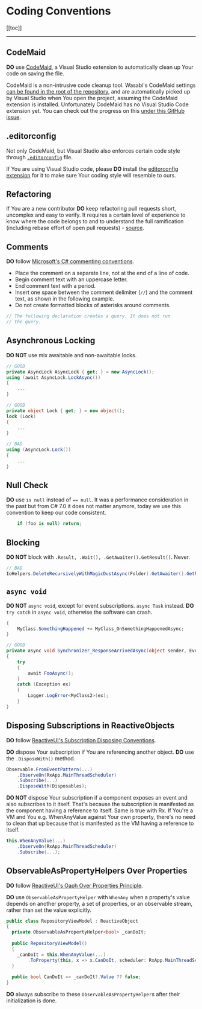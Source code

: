 # Coding Conventions

[[toc]]

---

## CodeMaid

**DO** use [CodeMaid](http://www.codemaid.net/), a Visual Studio extension to automatically clean up Your code on saving the file.

CodeMaid is a non-intrusive code cleanup tool.
Wasabi's CodeMaid settings [can be found in the root of the repository](https://github.com/zkSNACKs/WalletWasabi/blob/master/CodeMaid.config), and are automatically picked up by Visual Studio when You open the project, assuming the CodeMaid extension is installed.
Unfortunately CodeMaid has no Visual Studio Code extension yet.
You can check out the progress on this [under this GitHub issue](https://github.com/codecadwallader/codemaid/issues/273).

## .editorconfig

Not only CodeMaid, but Visual Studio also enforces certain code style through [`.editorconfig`](https://github.com/zkSNACKs/WalletWasabi/blob/master/.editorconfig) file.

If You are using Visual Studio code, please **DO** install the [editorconfig extension](https://marketplace.visualstudio.com/items?itemName=EditorConfig.EditorConfig) for it to make sure Your coding style will resemble to ours.

## Refactoring

If You are a new contributor **DO** keep refactoring pull requests short, uncomplex and easy to verify.
It requires a certain level of experience to know where the code belongs to and to understand the full ramification (including rebase effort of open pull requests) - [source](https://github.com/bitcoin/bitcoin/blob/master/CONTRIBUTING.md#refactoring).

## Comments

**DO** follow [Microsoft's C# commenting conventions](https://docs.microsoft.com/en-us/dotnet/csharp/programming-guide/inside-a-program/coding-conventions#commenting-conventions).

- Place the comment on a separate line, not at the end of a line of code.
- Begin comment text with an uppercase letter.
- End comment text with a period.
- Insert one space between the comment delimiter (`//`) and the comment text, as shown in the following example.
- Do not create formatted blocks of asterisks around comments.

```cs
// The following declaration creates a query. It does not run
// the query.
```

## Asynchronous Locking

**DO NOT** use mix awaitable and non-awaitable locks.

```cs
// GOOD
private AsyncLock AsyncLock { get; } = new AsyncLock();
using (await AsyncLock.LockAsync())
{
	...
}

// GOOD
private object Lock { get; } = new object();
lock (Lock)
{
	...
}

// BAD
using (AsyncLock.Lock())
{
	...
}
```

## Null Check

**DO** use `is null` instead of `== null`.
It was a performance consideration in the past but from C# 7.0 it does not matter anymore, today we use this convention to keep our code consistent.

```cs
	if (foo is null) return;
```

## Blocking

**DO NOT** block with `.Result, .Wait(), .GetAwaiter().GetResult()`.
Never.

```cs
// BAD
IoHelpers.DeleteRecursivelyWithMagicDustAsync(Folder).GetAwaiter().GetResult();
```

## `async void`

**DO NOT** `async void`, except for event subscriptions.
`async Task` instead.
**DO** `try catch` in `async void`, otherwise the software can crash.

```cs
{
	MyClass.SomethingHappened += MyClass_OnSomethingHappenedAsync;
}

// GOOD
private async void Synchronizer_ResponseArrivedAsync(object sender, EventArgs e)
{
	try
	{
		await FooAsync();
	}
	catch (Exception ex)
	{
		Logger.LogError<MyClass2>(ex);
	}
}
```

## Disposing Subscriptions in ReactiveObjects

**DO** follow [ReactiveUI's Subscription Disposing Conventions](https://reactiveui.net/docs/guidelines/framework/dispose-your-subscriptions).

**DO** dispose Your subscription if You are referencing another object.
**DO** use the `.DisposeWith()` method.

```cs
Observable.FromEventPattern(...)
	.ObserveOn(RxApp.MainThreadScheduler)
	.Subscribe(...)
	.DisposeWith(Disposables);
```

**DO NOT** dispose Your subscription if a component exposes an event and also subscribes to it itself.
That's because the subscription is manifested as the component having a reference to itself.
Same is true with Rx.
If You're a VM and You e.g. WhenAnyValue against Your own property, there's no need to clean that up because that is manifested as the VM having a reference to itself.

```cs
this.WhenAnyValue(...)
	.ObserveOn(RxApp.MainThreadScheduler)
	.Subscribe(...);
```

## ObservableAsPropertyHelpers Over Properties

**DO** follow [ReactiveUI's Oaph Over Properties Principle](https://reactiveui.net/docs/guidelines/framework/prefer-oaph-over-properties).

**DO** use  `ObservableAsPropertyHelper` with `WhenAny` when a property's value depends on another property, a set of properties, or an observable stream, rather than set the value explicitly.

```cs
public class RepositoryViewModel : ReactiveObject
{
  private ObservableAsPropertyHelper<bool> _canDoIt;
  
  public RepositoryViewModel()
  {
    _canDoIt = this.WhenAnyValue(...)
		.ToProperty(this, x => x.CanDoIt, scheduler: RxApp.MainThreadScheduler);
  }
  
  public bool CanDoIt => _canDoIt?.Value ?? false;
}
```

**DO** always subscribe to these `ObservableAsPropertyHelper`s after their initialization is done.
